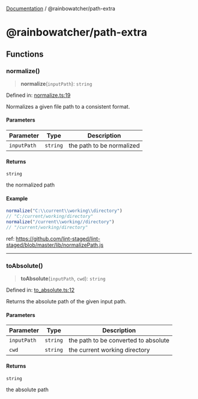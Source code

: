 [Documentation](../README.md) / @rainbowatcher/path-extra

# @rainbowatcher/path-extra

## Functions

### normalize()

> **normalize**(`inputPath`): `string`

Defined in: [normalize.ts:19](https://github.com/rainbowatcher/js-utils/blob/171183ea5be889d9b10be4cf6c406f1643ecac55/packages/path-extra/src/normalize.ts#L19)

Normalizes a given file path to a consistent format.

#### Parameters

| Parameter   | Type     | Description               |
| ----------- | -------- | ------------------------- |
| `inputPath` | `string` | the path to be normalized |

#### Returns

`string`

the normalized path

#### Example

```js
normalize("C:\\current\\working\\directory")
// "C:/current/working/directory"
normalize("/current\\working//directory")
// "/current/working/directory"
```

ref: <https://github.com/lint-staged/lint-staged/blob/master/lib/normalizePath.js>

---

### toAbsolute()

> **toAbsolute**(`inputPath`, `cwd`): `string`

Defined in: [to_absolute.ts:12](https://github.com/rainbowatcher/js-utils/blob/171183ea5be889d9b10be4cf6c406f1643ecac55/packages/path-extra/src/to_absolute.ts#L12)

Returns the absolute path of the given input path.

#### Parameters

| Parameter   | Type     | Description                          |
| ----------- | -------- | ------------------------------------ |
| `inputPath` | `string` | the path to be converted to absolute |
| `cwd`       | `string` | the current working directory        |

#### Returns

`string`

the absolute path
